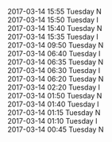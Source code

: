 2017-03-14 15:55 Tuesday  N  
2017-03-14 15:50 Tuesday  I  
2017-03-14 15:40 Tuesday  N  
2017-03-14 15:35 Tuesday  I  
2017-03-14 09:50 Tuesday  N  
2017-03-14 06:40 Tuesday  I  
2017-03-14 06:35 Tuesday  N  
2017-03-14 06:30 Tuesday  I  
2017-03-14 06:20 Tuesday  N  
2017-03-14 02:20 Tuesday  I  
2017-03-14 01:50 Tuesday  N  
2017-03-14 01:40 Tuesday  I  
2017-03-14 01:15 Tuesday  N  
2017-03-14 01:10 Tuesday  I  
2017-03-14 00:45 Tuesday  N  

